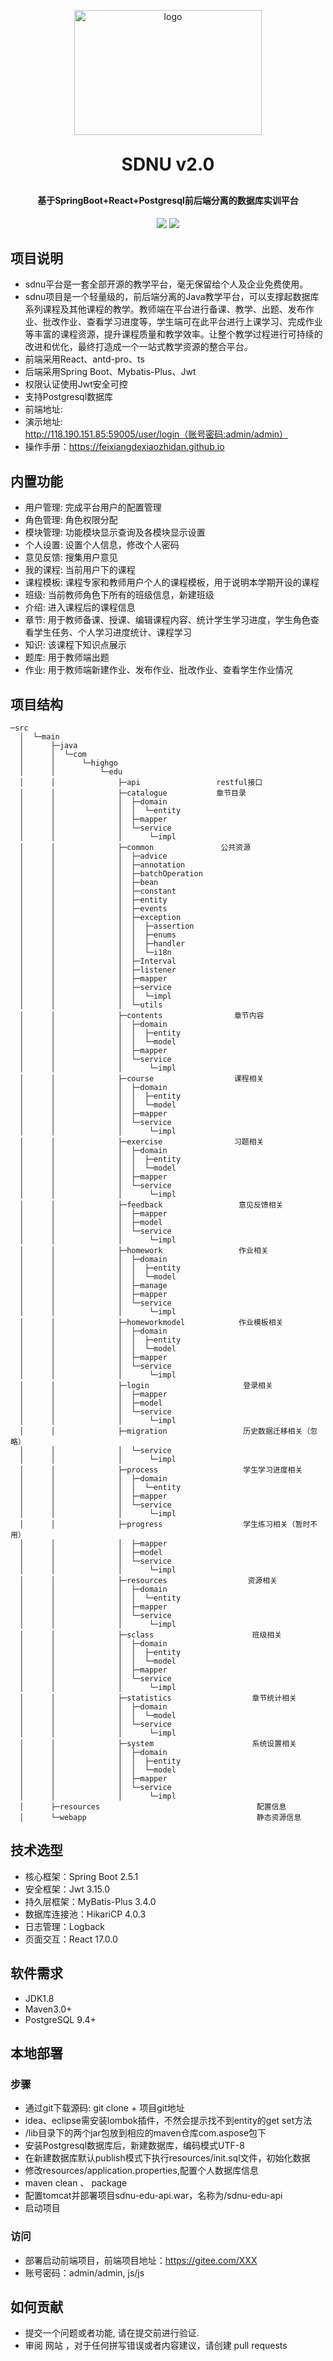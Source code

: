 
<p align="center">
	<img alt="logo" height="200" width="300" src="/image/highgo.jpg">
</p>
<h1 align="center" style="margin: 30px 0 30px; font-weight: bold;">SDNU v2.0</h1>
<h4 align="center">基于SpringBoot+React+Postgresql前后端分离的数据库实训平台</h4>
<p align="center">
	<a href="https://gitee.com/feixiangdexiaozhidan/mytest"><img src="https://img.shields.io/badge/sdnu-v2.0-brightgreen.svg"></a>
	<a href="https://gitee.com/feixiangdexiaozhidan/mytest/blob/master/LICENSE"><img src="https://img.shields.io/github/license/mashape/apistatus.svg"></a>

</p>


## 项目说明
* sdnu平台是一套全部开源的教学平台，毫无保留给个人及企业免费使用。
* sdnu项目是一个轻量级的，前后端分离的Java教学平台，可以支撑起数据库系列课程及其他课程的教学。教师端在平台进行备课、教学、出题、发布作业、批改作业、查看学习进度等，学生端可在此平台进行上课学习、完成作业等丰富的课程资源，提升课程质量和教学效率。让整个教学过程进行可持续的改进和优化，最终打造成一个一站式教学资源的整合平台。
* 前端采用React、antd-pro、ts
* 后端采用Spring Boot、Mybatis-Plus、Jwt
* 权限认证使用Jwt安全可控
* 支持Postgresql数据库
* 前端地址:
* 演示地址: http://118.190.151.85:59005/user/login（账号密码:admin/admin）
* 操作手册：https://feixiangdexiaozhidan.github.io

## 内置功能
* 用户管理: 完成平台用户的配置管理
* 角色管理: 角色权限分配
* 模块管理: 功能模块显示查询及各模块显示设置
* 个人设置: 设置个人信息，修改个人密码
* 意见反馈: 搜集用户意见
* 我的课程: 当前用户下的课程
* 课程模板: 课程专家和教师用户个人的课程模板，用于说明本学期开设的课程
* 班级: 当前教师角色下所有的班级信息，新建班级
* 介绍: 进入课程后的课程信息
* 章节: 用于教师备课、授课、编辑课程内容、统计学生学习进度，学生角色查看学生任务、个人学习进度统计、课程学习
* 知识: 该课程下知识点展示
* 题库: 用于教师端出题
* 作业: 用于教师端新建作业、发布作业、批改作业、查看学生作业情况


## 项目结构
```
─src
  │  └─main
  │      ├─java
  │      │  └─com
  │      │      └─highgo
  │      │          └─edu
  │      │              ├─api                 restful接口
  │      │              ├─catalogue           章节目录                  
  │      │              │  ├─domain
  │      │              │  │  └─entity
  │      │              │  ├─mapper
  │      │              │  └─service
  │      │              │      └─impl
  │      │              ├─common               公共资源
  │      │              │  ├─advice
  │      │              │  ├─annotation
  │      │              │  ├─batchOperation
  │      │              │  ├─bean
  │      │              │  ├─constant
  │      │              │  ├─entity
  │      │              │  ├─events
  │      │              │  ├─exception
  │      │              │  │  ├─assertion
  │      │              │  │  ├─enums
  │      │              │  │  ├─handler
  │      │              │  │  └─i18n
  │      │              │  ├─Interval
  │      │              │  ├─listener
  │      │              │  ├─mapper
  │      │              │  ├─service
  │      │              │  │  └─impl
  │      │              │  └─utils
  │      │              ├─contents                章节内容
  │      │              │  ├─domain
  │      │              │  │  ├─entity
  │      │              │  │  └─model
  │      │              │  ├─mapper
  │      │              │  └─service
  │      │              │      └─impl
  │      │              ├─course                  课程相关
  │      │              │  ├─domain
  │      │              │  │  ├─entity
  │      │              │  │  └─model
  │      │              │  ├─mapper
  │      │              │  └─service
  │      │              │      └─impl
  │      │              ├─exercise                习题相关
  │      │              │  ├─domain
  │      │              │  │  ├─entity
  │      │              │  │  └─model
  │      │              │  ├─mapper
  │      │              │  └─service
  │      │              │      └─impl
  │      │              ├─feedback                 意见反馈相关
  │      │              │  ├─mapper
  │      │              │  ├─model
  │      │              │  └─service
  │      │              │      └─impl
  │      │              ├─homework                 作业相关
  │      │              │  ├─domain
  │      │              │  │  ├─entity
  │      │              │  │  └─model
  │      │              │  ├─manage
  │      │              │  ├─mapper
  │      │              │  └─service
  │      │              │      └─impl
  │      │              ├─homeworkmodel            作业模板相关
  │      │              │  ├─domain
  │      │              │  │  ├─entity
  │      │              │  │  └─model
  │      │              │  ├─mapper
  │      │              │  └─service
  │      │              │      └─impl
  │      │              ├─login                     登录相关
  │      │              │  ├─mapper
  │      │              │  ├─model
  │      │              │  └─service
  │      │              │      └─impl
  │      │              ├─migration                 历史数据迁移相关（忽略）
  │      │              │  └─service
  │      │              │      └─impl
  │      │              ├─process                   学生学习进度相关
  │      │              │  ├─domain
  │      │              │  │  └─entity
  │      │              │  ├─mapper
  │      │              │  └─service
  │      │              │      └─impl
  │      │              ├─progress                  学生练习相关（暂时不用）
  │      │              │  ├─mapper
  │      │              │  ├─model
  │      │              │  └─service
  │      │              │      └─impl
  │      │              ├─resources                  资源相关
  │      │              │  ├─domain
  │      │              │  │  └─entity
  │      │              │  ├─mapper
  │      │              │  └─service
  │      │              │      └─impl
  │      │              ├─sclass                      班级相关
  │      │              │  ├─domain
  │      │              │  │  ├─entity
  │      │              │  │  └─model
  │      │              │  ├─mapper
  │      │              │  └─service
  │      │              │      └─impl
  │      │              ├─statistics                  章节统计相关
  │      │              │  ├─domain
  │      │              │  │  └─model
  │      │              │  └─service
  │      │              │      └─impl
  │      │              ├─system                      系统设置相关
  │      │              │  ├─domain
  │      │              │  │  ├─entity
  │      │              │  │  └─model
  │      │              │  ├─mapper
  │      │              │  └─service
  │      │              │      └─impl
  │      ├─resources                                   配置信息
  │      └─webapp                                      静态资源信息
```
## 技术选型 
* 核心框架：Spring Boot 2.5.1
* 安全框架：Jwt 3.15.0
* 持久层框架：MyBatis-Plus 3.4.0
* 数据库连接池：HikariCP 4.0.3
* 日志管理：Logback
* 页面交互：React 17.0.0  
## 软件需求
* JDK1.8
* Maven3.0+
* PostgreSQL 9.4+
## 本地部署
### 步骤
* 通过git下载源码: git clone + 项目git地址
* idea、eclipse需安装lombok插件，不然会提示找不到entity的get set方法
* /lib目录下的两个jar包放到相应的maven仓库com.aspose包下
* 安装Postgresql数据库后，新建数据库，编码模式UTF-8
* 在新建数据库默认publish模式下执行resources/init.sql文件，初始化数据
* 修改resources/application.properties,配置个人数据库信息
* maven clean 、 package
* 配置tomcat并部署项目sdnu-edu-api.war，名称为/sdnu-edu-api
* 启动项目
### 访问
* 部署启动前端项目，前端项目地址：https://gitee.com/XXX
* 账号密码：admin/admin, js/js
## 如何贡献
* 提交一个问题或者功能, 请在提交前进行验证.
* 审阅 网站 ，对于任何拼写错误或者内容建议，请创建 pull requests
